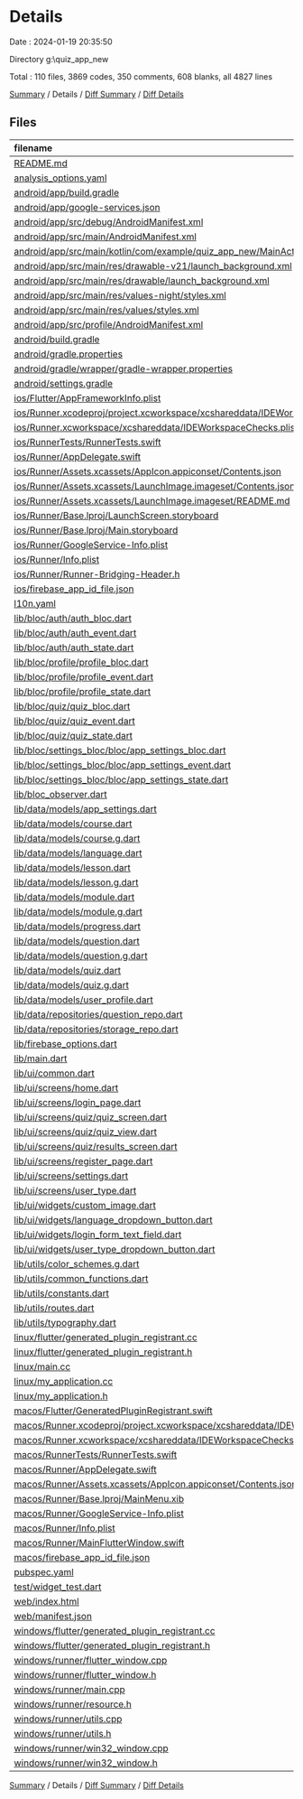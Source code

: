 # Details

Date : 2024-01-19 20:35:50

Directory g:\\quiz_app_new

Total : 110 files,  3869 codes, 350 comments, 608 blanks, all 4827 lines

[Summary](results.md) / Details / [Diff Summary](diff.md) / [Diff Details](diff-details.md)

## Files
| filename | language | code | comment | blank | total |
| :--- | :--- | ---: | ---: | ---: | ---: |
| [README.md](/README.md) | Markdown | 10 | 0 | 7 | 17 |
| [analysis_options.yaml](/analysis_options.yaml) | YAML | 3 | 22 | 4 | 29 |
| [android/app/build.gradle](/android/app/build.gradle) | Gradle | 52 | 5 | 12 | 69 |
| [android/app/google-services.json](/android/app/google-services.json) | JSON | 86 | 0 | 0 | 86 |
| [android/app/src/debug/AndroidManifest.xml](/android/app/src/debug/AndroidManifest.xml) | XML | 3 | 4 | 1 | 8 |
| [android/app/src/main/AndroidManifest.xml](/android/app/src/main/AndroidManifest.xml) | XML | 27 | 6 | 1 | 34 |
| [android/app/src/main/kotlin/com/example/quiz_app_new/MainActivity.kt](/android/app/src/main/kotlin/com/example/quiz_app_new/MainActivity.kt) | Kotlin | 4 | 0 | 3 | 7 |
| [android/app/src/main/res/drawable-v21/launch_background.xml](/android/app/src/main/res/drawable-v21/launch_background.xml) | XML | 4 | 7 | 2 | 13 |
| [android/app/src/main/res/drawable/launch_background.xml](/android/app/src/main/res/drawable/launch_background.xml) | XML | 4 | 7 | 2 | 13 |
| [android/app/src/main/res/values-night/styles.xml](/android/app/src/main/res/values-night/styles.xml) | XML | 9 | 9 | 1 | 19 |
| [android/app/src/main/res/values/styles.xml](/android/app/src/main/res/values/styles.xml) | XML | 9 | 9 | 1 | 19 |
| [android/app/src/profile/AndroidManifest.xml](/android/app/src/profile/AndroidManifest.xml) | XML | 3 | 4 | 1 | 8 |
| [android/build.gradle](/android/build.gradle) | Gradle | 26 | 0 | 5 | 31 |
| [android/gradle.properties](/android/gradle.properties) | Properties | 3 | 0 | 1 | 4 |
| [android/gradle/wrapper/gradle-wrapper.properties](/android/gradle/wrapper/gradle-wrapper.properties) | Properties | 5 | 0 | 1 | 6 |
| [android/settings.gradle](/android/settings.gradle) | Gradle | 24 | 0 | 6 | 30 |
| [ios/Flutter/AppFrameworkInfo.plist](/ios/Flutter/AppFrameworkInfo.plist) | XML | 26 | 0 | 1 | 27 |
| [ios/Runner.xcodeproj/project.xcworkspace/xcshareddata/IDEWorkspaceChecks.plist](/ios/Runner.xcodeproj/project.xcworkspace/xcshareddata/IDEWorkspaceChecks.plist) | XML | 8 | 0 | 1 | 9 |
| [ios/Runner.xcworkspace/xcshareddata/IDEWorkspaceChecks.plist](/ios/Runner.xcworkspace/xcshareddata/IDEWorkspaceChecks.plist) | XML | 8 | 0 | 1 | 9 |
| [ios/RunnerTests/RunnerTests.swift](/ios/RunnerTests/RunnerTests.swift) | Swift | 7 | 2 | 4 | 13 |
| [ios/Runner/AppDelegate.swift](/ios/Runner/AppDelegate.swift) | Swift | 12 | 0 | 2 | 14 |
| [ios/Runner/Assets.xcassets/AppIcon.appiconset/Contents.json](/ios/Runner/Assets.xcassets/AppIcon.appiconset/Contents.json) | JSON | 122 | 0 | 1 | 123 |
| [ios/Runner/Assets.xcassets/LaunchImage.imageset/Contents.json](/ios/Runner/Assets.xcassets/LaunchImage.imageset/Contents.json) | JSON | 23 | 0 | 1 | 24 |
| [ios/Runner/Assets.xcassets/LaunchImage.imageset/README.md](/ios/Runner/Assets.xcassets/LaunchImage.imageset/README.md) | Markdown | 3 | 0 | 2 | 5 |
| [ios/Runner/Base.lproj/LaunchScreen.storyboard](/ios/Runner/Base.lproj/LaunchScreen.storyboard) | XML | 36 | 1 | 1 | 38 |
| [ios/Runner/Base.lproj/Main.storyboard](/ios/Runner/Base.lproj/Main.storyboard) | XML | 25 | 1 | 1 | 27 |
| [ios/Runner/GoogleService-Info.plist](/ios/Runner/GoogleService-Info.plist) | XML | 30 | 0 | 0 | 30 |
| [ios/Runner/Info.plist](/ios/Runner/Info.plist) | XML | 49 | 0 | 1 | 50 |
| [ios/Runner/Runner-Bridging-Header.h](/ios/Runner/Runner-Bridging-Header.h) | C++ | 1 | 0 | 1 | 2 |
| [ios/firebase_app_id_file.json](/ios/firebase_app_id_file.json) | JSON | 7 | 0 | 0 | 7 |
| [l10n.yaml](/l10n.yaml) | YAML | 3 | 0 | 0 | 3 |
| [lib/bloc/auth/auth_bloc.dart](/lib/bloc/auth/auth_bloc.dart) | Dart | 170 | 5 | 21 | 196 |
| [lib/bloc/auth/auth_event.dart](/lib/bloc/auth/auth_event.dart) | Dart | 12 | 0 | 9 | 21 |
| [lib/bloc/auth/auth_state.dart](/lib/bloc/auth/auth_state.dart) | Dart | 21 | 0 | 14 | 35 |
| [lib/bloc/profile/profile_bloc.dart](/lib/bloc/profile/profile_bloc.dart) | Dart | 54 | 0 | 10 | 64 |
| [lib/bloc/profile/profile_event.dart](/lib/bloc/profile/profile_event.dart) | Dart | 9 | 0 | 3 | 12 |
| [lib/bloc/profile/profile_state.dart](/lib/bloc/profile/profile_state.dart) | Dart | 26 | 0 | 9 | 35 |
| [lib/bloc/quiz/quiz_bloc.dart](/lib/bloc/quiz/quiz_bloc.dart) | Dart | 65 | 3 | 15 | 83 |
| [lib/bloc/quiz/quiz_event.dart](/lib/bloc/quiz/quiz_event.dart) | Dart | 12 | 0 | 7 | 19 |
| [lib/bloc/quiz/quiz_state.dart](/lib/bloc/quiz/quiz_state.dart) | Dart | 21 | 0 | 9 | 30 |
| [lib/bloc/settings_bloc/bloc/app_settings_bloc.dart](/lib/bloc/settings_bloc/bloc/app_settings_bloc.dart) | Dart | 55 | 0 | 17 | 72 |
| [lib/bloc/settings_bloc/bloc/app_settings_event.dart](/lib/bloc/settings_bloc/bloc/app_settings_event.dart) | Dart | 9 | 0 | 6 | 15 |
| [lib/bloc/settings_bloc/bloc/app_settings_state.dart](/lib/bloc/settings_bloc/bloc/app_settings_state.dart) | Dart | 24 | 0 | 7 | 31 |
| [lib/bloc_observer.dart](/lib/bloc_observer.dart) | Dart | 24 | 0 | 4 | 28 |
| [lib/data/models/app_settings.dart](/lib/data/models/app_settings.dart) | Dart | 27 | 0 | 6 | 33 |
| [lib/data/models/course.dart](/lib/data/models/course.dart) | Dart | 38 | 0 | 10 | 48 |
| [lib/data/models/course.g.dart](/lib/data/models/course.g.dart) | Dart | 22 | 4 | 5 | 31 |
| [lib/data/models/language.dart](/lib/data/models/language.dart) | Dart | 33 | 0 | 10 | 43 |
| [lib/data/models/lesson.dart](/lib/data/models/lesson.dart) | Dart | 32 | 0 | 8 | 40 |
| [lib/data/models/lesson.g.dart](/lib/data/models/lesson.g.dart) | Dart | 15 | 4 | 5 | 24 |
| [lib/data/models/module.dart](/lib/data/models/module.dart) | Dart | 33 | 1 | 6 | 40 |
| [lib/data/models/module.g.dart](/lib/data/models/module.g.dart) | Dart | 16 | 4 | 5 | 25 |
| [lib/data/models/progress.dart](/lib/data/models/progress.dart) | Dart | 5 | 2 | 2 | 9 |
| [lib/data/models/question.dart](/lib/data/models/question.dart) | Dart | 59 | 0 | 14 | 73 |
| [lib/data/models/question.g.dart](/lib/data/models/question.g.dart) | Dart | 24 | 4 | 5 | 33 |
| [lib/data/models/quiz.dart](/lib/data/models/quiz.dart) | Dart | 52 | 0 | 10 | 62 |
| [lib/data/models/quiz.g.dart](/lib/data/models/quiz.g.dart) | Dart | 29 | 4 | 5 | 38 |
| [lib/data/models/user_profile.dart](/lib/data/models/user_profile.dart) | Dart | 68 | 0 | 12 | 80 |
| [lib/data/repositories/question_repo.dart](/lib/data/repositories/question_repo.dart) | Dart | 22 | 0 | 4 | 26 |
| [lib/data/repositories/storage_repo.dart](/lib/data/repositories/storage_repo.dart) | Dart | 21 | 0 | 3 | 24 |
| [lib/firebase_options.dart](/lib/firebase_options.dart) | Dart | 64 | 12 | 6 | 82 |
| [lib/main.dart](/lib/main.dart) | Dart | 67 | 0 | 5 | 72 |
| [lib/ui/common.dart](/lib/ui/common.dart) | Dart | 3 | 0 | 2 | 5 |
| [lib/ui/screens/home.dart](/lib/ui/screens/home.dart) | Dart | 62 | 2 | 4 | 68 |
| [lib/ui/screens/login_page.dart](/lib/ui/screens/login_page.dart) | Dart | 114 | 2 | 3 | 119 |
| [lib/ui/screens/quiz/quiz_screen.dart](/lib/ui/screens/quiz/quiz_screen.dart) | Dart | 0 | 0 | 1 | 1 |
| [lib/ui/screens/quiz/quiz_view.dart](/lib/ui/screens/quiz/quiz_view.dart) | Dart | 39 | 1 | 3 | 43 |
| [lib/ui/screens/quiz/results_screen.dart](/lib/ui/screens/quiz/results_screen.dart) | Dart | 0 | 0 | 1 | 1 |
| [lib/ui/screens/register_page.dart](/lib/ui/screens/register_page.dart) | Dart | 123 | 4 | 3 | 130 |
| [lib/ui/screens/settings.dart](/lib/ui/screens/settings.dart) | Dart | 30 | 0 | 4 | 34 |
| [lib/ui/screens/user_type.dart](/lib/ui/screens/user_type.dart) | Dart | 88 | 4 | 4 | 96 |
| [lib/ui/widgets/custom_image.dart](/lib/ui/widgets/custom_image.dart) | Dart | 40 | 0 | 4 | 44 |
| [lib/ui/widgets/language_dropdown_button.dart](/lib/ui/widgets/language_dropdown_button.dart) | Dart | 48 | 0 | 5 | 53 |
| [lib/ui/widgets/login_form_text_field.dart](/lib/ui/widgets/login_form_text_field.dart) | Dart | 59 | 1 | 4 | 64 |
| [lib/ui/widgets/user_type_dropdown_button.dart](/lib/ui/widgets/user_type_dropdown_button.dart) | Dart | 37 | 0 | 5 | 42 |
| [lib/utils/color_schemes.g.dart](/lib/utils/color_schemes.g.dart) | Dart | 67 | 0 | 3 | 70 |
| [lib/utils/common_functions.dart](/lib/utils/common_functions.dart) | Dart | 42 | 0 | 8 | 50 |
| [lib/utils/constants.dart](/lib/utils/constants.dart) | Dart | 1 | 0 | 0 | 1 |
| [lib/utils/routes.dart](/lib/utils/routes.dart) | Dart | 55 | 11 | 8 | 74 |
| [lib/utils/typography.dart](/lib/utils/typography.dart) | Dart | 83 | 0 | 1 | 84 |
| [linux/flutter/generated_plugin_registrant.cc](/linux/flutter/generated_plugin_registrant.cc) | C++ | 3 | 4 | 5 | 12 |
| [linux/flutter/generated_plugin_registrant.h](/linux/flutter/generated_plugin_registrant.h) | C++ | 5 | 5 | 6 | 16 |
| [linux/main.cc](/linux/main.cc) | C++ | 5 | 0 | 2 | 7 |
| [linux/my_application.cc](/linux/my_application.cc) | C++ | 74 | 11 | 20 | 105 |
| [linux/my_application.h](/linux/my_application.h) | C++ | 7 | 7 | 5 | 19 |
| [macos/Flutter/GeneratedPluginRegistrant.swift](/macos/Flutter/GeneratedPluginRegistrant.swift) | Swift | 20 | 3 | 4 | 27 |
| [macos/Runner.xcodeproj/project.xcworkspace/xcshareddata/IDEWorkspaceChecks.plist](/macos/Runner.xcodeproj/project.xcworkspace/xcshareddata/IDEWorkspaceChecks.plist) | XML | 8 | 0 | 1 | 9 |
| [macos/Runner.xcworkspace/xcshareddata/IDEWorkspaceChecks.plist](/macos/Runner.xcworkspace/xcshareddata/IDEWorkspaceChecks.plist) | XML | 8 | 0 | 1 | 9 |
| [macos/RunnerTests/RunnerTests.swift](/macos/RunnerTests/RunnerTests.swift) | Swift | 7 | 2 | 4 | 13 |
| [macos/Runner/AppDelegate.swift](/macos/Runner/AppDelegate.swift) | Swift | 8 | 0 | 2 | 10 |
| [macos/Runner/Assets.xcassets/AppIcon.appiconset/Contents.json](/macos/Runner/Assets.xcassets/AppIcon.appiconset/Contents.json) | JSON | 68 | 0 | 1 | 69 |
| [macos/Runner/Base.lproj/MainMenu.xib](/macos/Runner/Base.lproj/MainMenu.xib) | XML | 343 | 0 | 1 | 344 |
| [macos/Runner/GoogleService-Info.plist](/macos/Runner/GoogleService-Info.plist) | XML | 30 | 0 | 0 | 30 |
| [macos/Runner/Info.plist](/macos/Runner/Info.plist) | XML | 32 | 0 | 1 | 33 |
| [macos/Runner/MainFlutterWindow.swift](/macos/Runner/MainFlutterWindow.swift) | Swift | 12 | 0 | 4 | 16 |
| [macos/firebase_app_id_file.json](/macos/firebase_app_id_file.json) | JSON | 7 | 0 | 0 | 7 |
| [pubspec.yaml](/pubspec.yaml) | YAML | 44 | 53 | 14 | 111 |
| [test/widget_test.dart](/test/widget_test.dart) | Dart | 15 | 10 | 7 | 32 |
| [web/index.html](/web/index.html) | HTML | 38 | 16 | 6 | 60 |
| [web/manifest.json](/web/manifest.json) | JSON | 35 | 0 | 1 | 36 |
| [windows/flutter/generated_plugin_registrant.cc](/windows/flutter/generated_plugin_registrant.cc) | C++ | 15 | 4 | 5 | 24 |
| [windows/flutter/generated_plugin_registrant.h](/windows/flutter/generated_plugin_registrant.h) | C++ | 5 | 5 | 6 | 16 |
| [windows/runner/flutter_window.cpp](/windows/runner/flutter_window.cpp) | C++ | 49 | 7 | 16 | 72 |
| [windows/runner/flutter_window.h](/windows/runner/flutter_window.h) | C++ | 20 | 5 | 9 | 34 |
| [windows/runner/main.cpp](/windows/runner/main.cpp) | C++ | 30 | 4 | 10 | 44 |
| [windows/runner/resource.h](/windows/runner/resource.h) | C++ | 9 | 6 | 2 | 17 |
| [windows/runner/utils.cpp](/windows/runner/utils.cpp) | C++ | 54 | 2 | 10 | 66 |
| [windows/runner/utils.h](/windows/runner/utils.h) | C++ | 8 | 6 | 6 | 20 |
| [windows/runner/win32_window.cpp](/windows/runner/win32_window.cpp) | C++ | 210 | 24 | 55 | 289 |
| [windows/runner/win32_window.h](/windows/runner/win32_window.h) | C++ | 48 | 31 | 24 | 103 |

[Summary](results.md) / Details / [Diff Summary](diff.md) / [Diff Details](diff-details.md)
